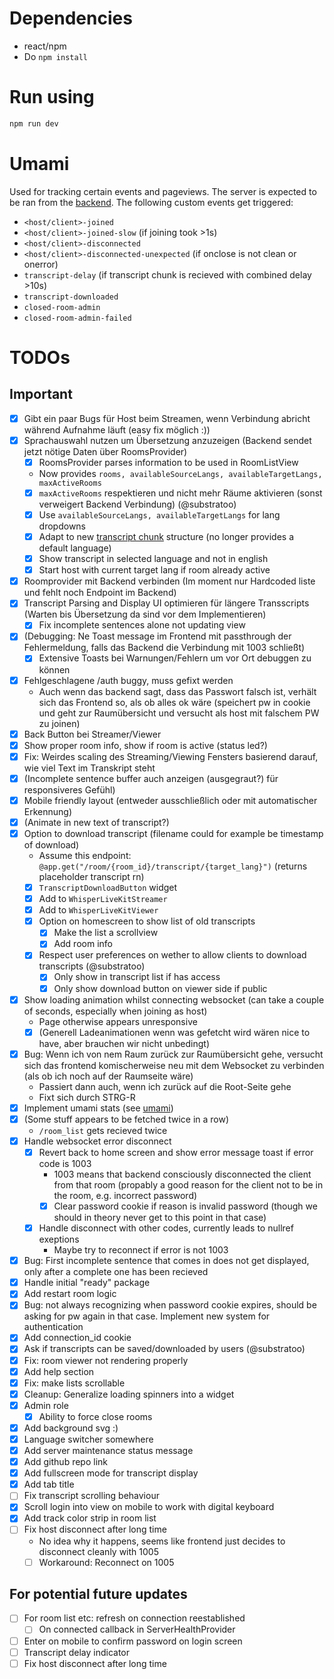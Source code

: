 # Dependencies
- react/npm
- Do `npm install`

# Run using
```bash
npm run dev
```

# Umami
Used for tracking certain events and pageviews. The server is expected to be ran from the [backend](https://github.com/substratoo/realtime-translation-backend#umami). The following custom events get triggered:
- `<host/client>-joined`
- `<host/client>-joined-slow` (if joining took >1s)
- `<host/client>-disconnected`
- `<host/client>-disconnected-unexpected` (if onclose is not clean or onerror)
- `transcript-delay` (if transcript chunk is recieved with combined delay >10s)
- `transcript-downloaded`
- `closed-room-admin`
- `closed-room-admin-failed`

# TODOs
## Important
- [x] Gibt ein paar Bugs für Host beim Streamen, wenn Verbindung abricht während Aufnahme läuft (easy fix möglich :))
- [x] Sprachauswahl nutzen um Übersetzung anzuzeigen (Backend sendet jetzt nötige Daten über RoomsProvider)
    - [x] RoomsProvider parses information to be used in RoomListView
    - Now provides `rooms, availableSourceLangs, availableTargetLangs, maxActiveRooms`
    - [x] `maxActiveRooms` respektieren und nicht mehr Räume aktivieren (sonst verweigert Backend Verbindung) (@substratoo)
    - [x] Use `availableSourceLangs, availableTargetLangs` for lang dropdowns
    - [x] Adapt to new [transcript chunk](https://github.com/substratoo/realtime-translation-backend#transcript-chunk) structure (no longer provides a default language)
    - [x] Show transcript in selected language and not in english
    - [x] Start host with current target lang if room already active
- [x] Roomprovider mit Backend verbinden (Im moment nur Hardcoded liste und fehlt noch Endpoint im Backend)
- [x] Transcript Parsing and Display UI optimieren für längere Transscripts (Warten bis Übersetzung da sind vor dem Implementieren)
    - [x] Fix incomplete sentences alone not updating view
- [x] (Debugging: Ne Toast message im Frontend mit passthrough der Fehlermeldung, falls das Backend die Verbindung mit 1003 schließt)
    - [x] Extensive Toasts bei Warnungen/Fehlern um vor Ort debuggen zu können
- [x] Fehlgeschlagene /auth buggy, muss gefixt werden
    - Auch wenn das backend sagt, dass das Passwort falsch ist, verhält sich das Frontend so, als ob alles ok wäre (speichert pw in cookie und geht zur Raumübersicht und versucht als host mit falschem PW zu joinen)
- [x] Back Button bei Streamer/Viewer
- [x] Show proper room info, show if room is active (status led?)
- [x] Fix: Weirdes scaling des Streaming/Viewing Fensters basierend darauf, wie viel Text im Transkript steht
- [x] (Incomplete sentence buffer auch anzeigen (ausgegraut?) für responsiveres Gefühl)
- [x] Mobile friendly layout (entweder ausschließlich oder mit automatischer Erkennung)
- [x] (Animate in new text of transcript?)
- [x] Option to download transcript (filename could for example be timestamp of download)
    - Assume this endpoint: `@app.get("/room/{room_id}/transcript/{target_lang}")` (returns placeholder transcript rn)
    - [x] `TranscriptDownloadButton` widget
    - [x] Add to `WhisperLiveKitStreamer`
    - [x] Add to `WhisperLiveKitViewer`
    - [x] Option on homescreen to show list of old transcripts
        - [x] Make the list a scrollview
        - [x] Add room info
    - [x] Respect user preferences on wether to allow clients to download transcripts (@substratoo)
        - [x] Only show in transcript list if has access
        - [x] Only show download button on viewer side if public
- [x] Show loading animation whilst connecting websocket (can take a couple of seconds, especially when joining as host)
    - Page otherwise appears unresponsive
    - [x] (Generell Ladeanimationen wenn was gefetcht wird wären nice to have, aber brauchen wir nicht unbedingt)
- [x] Bug: Wenn ich von nem Raum zurück zur Raumübersicht gehe, versucht sich das frontend komischerweise neu mit dem Websocket zu verbinden (als ob ich noch auf der Raumseite wäre)
    - Passiert dann auch, wenn ich zurück auf die Root-Seite gehe
    - Fixt sich durch STRG-R
- [x] Implement umami stats (see [umami](#umami))
- [x] (Some stuff appears to be fetched twice in a row)
    - `/room_list` gets recieved twice
- [x] Handle websocket error disconnect
    - [x] Revert back to home screen and show error message toast if error code is 1003
        - 1003 means that backend consciously disconnected the client from that room (propably a good reason for the client not to be in the room, e.g. incorrect password)
        - [x] Clear password cookie if reason is invalid password (though we should in theory never get to this point in that case)
    - [x] Handle disconnect with other codes, currently leads to nullref exeptions
        - Maybe try to reconnect if error is not 1003
- [x] Bug: First incomplete sentence that comes in does not get displayed, only after a complete one has been recieved
- [x] Handle initial "ready" package
- [x] Add restart room logic
- [x] Bug: not always recognizing when password cookie expires, should be asking for pw again in that case. Implement new system for authentication
- [x] Add connection_id cookie
- [x] Ask if transcripts can be saved/downloaded by users (@substratoo)
- [x] Fix: room viewer not rendering properly
- [x] Add help section
- [x] Fix: make lists scrollable
- [x] Cleanup: Generalize loading spinners into a widget
- [x] Admin role
    - [x] Ability to force close rooms
- [x] Add background svg :)
- [x] Language switcher somewhere
- [x] Add server maintenance status message
- [x] Add github repo link
- [x] Add fullscreen mode for transcript display
- [x] Add tab title
- [ ] Fix transcript scrolling behaviour
- [x] Scroll login into view on mobile to work with digital keyboard
- [x] Add track color strip in room list
- [ ] Fix host disconnect after long time
    - No idea why it happens, seems like frontend just decides to disconnect cleanly with 1005
    - [ ] Workaround: Reconnect on 1005

## For potential future updates
- [ ] For room list etc: refresh on connection reestablished
    - [ ] On connected callback in ServerHealthProvider
- [ ] Enter on mobile to confirm password on login screen
- [ ] Transcript delay indicator
- [ ] Fix host disconnect after long time

